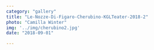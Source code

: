 ```yaml
---
category: "gallery"
title: "Le-Nozze-Di-Figaro-Cherubino-KGLTeater-2018-2"
photo: "Camilla Winter"
img: '../img/cherubino2.jpg'
date: "2018-09-01"

---
```

